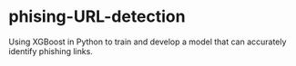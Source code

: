 # phising-URL-detection
Using XGBoost in Python to train and develop a model that can accurately identify phishing links.

